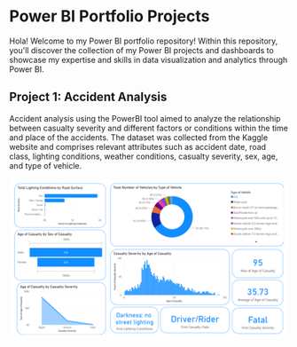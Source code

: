 # Power BI Portfolio Projects
Hola! Welcome to my Power BI portfolio repository! Within this repository, you'll discover the collection of my Power BI projects and dashboards to showcase my expertise and skills in data visualization and analytics through Power BI. <br />

## Project 1: Accident Analysis

Accident analysis using the PowerBI tool aimed to analyze the relationship between casualty severity and different factors or conditions within the time and place of the accidents. The dataset was collected from the Kaggle website and comprises relevant attributes such as accident date, road class, lighting conditions, weather conditions, casualty severity, sex, age, and type of vehicle. <br />

![](images/Accident1.png)

